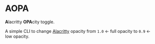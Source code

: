 # AOPA

**A**lacritty **OPA**city toggle.

A simple CLI to change [Alacritty](https://alacritty.org/) opacity from `1.0` ← full opacity to `0.9` ← low opacity.
